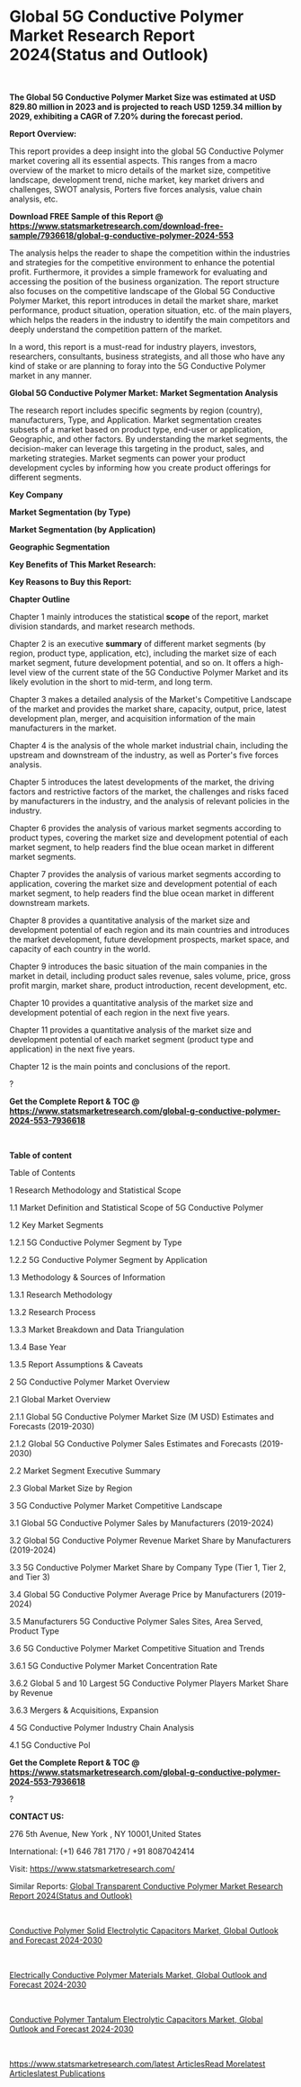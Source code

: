 <h1>Global 5G Conductive Polymer Market Research Report 2024(Status and Outlook)</h1><br/><p><strong>The Global 5G Conductive Polymer Market Size was estimated at USD 829.80 million in 2023 and is projected to reach USD 1259.34 million by 2029, exhibiting a <strong>CAGR</strong> of 7.20% during the forecast period.</strong></p>
 
 
 
 <p><strong>Report Overview:</strong></p>
 
 
 
 <p>This report provides a deep insight into the global 5G Conductive Polymer market covering all its essential aspects. This ranges from a macro overview of the market to micro details of the market size, competitive landscape, development trend, niche market, key market drivers and challenges, SWOT analysis, Porters five forces analysis, value chain analysis, etc.</p>
 
 
 
 <p><strong>Download FREE Sample of this Report @ <a href="https://www.statsmarketresearch.com/download-free-sample/7936618/global-g-conductive-polymer-2024-553">https://www.statsmarketresearch.com/download-free-sample/7936618/global-g-conductive-polymer-2024-553</a></strong></p>
 
 
 
 <p>The analysis helps the reader to shape the competition within the industries and strategies for the competitive environment to enhance the potential profit. Furthermore, it provides a simple framework for evaluating and accessing the position of the business organization. The report structure also focuses on the competitive landscape of the Global 5G Conductive Polymer Market, this report introduces in detail the market share, market performance, product situation, operation situation, etc. of the main players, which helps the readers in the industry to identify the main competitors and deeply understand the competition pattern of the market.</p>
 
 
 
 <p>In a word, this report is a must-read for industry players, investors, researchers, consultants, business strategists, and all those who have any kind of stake or are planning to foray into the 5G Conductive Polymer market in any manner.</p>
 
 
 
 <p><strong>Global 5G Conductive Polymer Market: Market Segmentation Analysis</strong></p>
 
 
 
 <p>The research report includes specific segments by region (country), manufacturers, Type, and Application. Market segmentation creates subsets of a market based on product type, end-user or application, Geographic, and other factors. By understanding the market segments, the decision-maker can leverage this targeting in the product, sales, and marketing strategies. Market segments can power your product development cycles by informing how you create product offerings for different segments.</p>
 
 
 
 <p><strong>Key Company</strong></p>
 
 
 
 <p><strong>Market Segmentation (by Type)</strong></p>
 
 
 
 <p><strong>Market Segmentation (<strong>by Application</strong>)</strong></p>
 
 
 
 <p><strong>Geographic Segmentation</strong></p>
 
 
 
 <p><strong>Key Benefits of This Market Research:</strong></p>
 
 
 
 <p><strong>Key <strong>Reasons to Buy</strong> this Report:</strong></p>
 
 
 
 <p><strong>Chapter Outline</strong></p>
 
 
 
 <p>Chapter 1 mainly introduces the statistical <strong>scope</strong> of the report, market division standards, and market research methods.</p>
 
 
 
 <p>Chapter 2 is an executive <strong>summary</strong> of different market segments (by region, product type, application, etc), including the market size of each market segment, future development potential, and so on. It offers a high-level view of the current state of the 5G Conductive Polymer Market and its likely evolution in the short to mid-term, and long term.</p>
 
 
 
 <p>Chapter 3 makes a detailed analysis of the Market&#39;s Competitive Landscape of the market and provides the market share, capacity, output, price, latest development plan, merger, and acquisition information of the main manufacturers in the market.</p>
 
 
 
 <p>Chapter 4 is the analysis of the whole market industrial chain, including the upstream and downstream of the industry, as well as Porter&#39;s five forces analysis.</p>
 
 
 
 <p>Chapter 5 introduces the latest developments of the market, the driving factors and restrictive factors of the market, the challenges and risks faced by manufacturers in the industry, and the analysis of relevant policies in the industry.</p>
 
 
 
 <p>Chapter 6 provides the analysis of various market segments according to product types, covering the market size and development potential of each market segment, to help readers find the blue ocean market in different market segments.</p>
 
 
 
 <p>Chapter 7 provides the analysis of various market segments according to application, covering the market size and development potential of each market segment, to help readers find the blue ocean market in different downstream markets.</p>
 
 
 
 <p>Chapter 8 provides a quantitative analysis of the market size and development potential of each region and its main countries and introduces the market development, future development prospects, market space, and capacity of each country in the world.</p>
 
 
 
 <p>Chapter 9 introduces the basic situation of the main companies in the market in detail, including product sales revenue, sales volume, price, gross profit margin, market share, product introduction, recent development, etc.</p>
 
 
 
 <p>Chapter 10 provides a quantitative analysis of the market size and development potential of each region in the next five years.</p>
 
 
 
 <p>Chapter 11 provides a quantitative analysis of the market size and development potential of each market segment (product type and application) in the next five years.</p>
 
 
 
 <p>Chapter 12 is the main points and conclusions of the report.</p>
 
 
 
 <p>? </p>
 
 
 
 <div><b>Get the Complete Report & TOC @ <a href="https://www.statsmarketresearch.com/global-g-conductive-polymer-2024-553-7936618">https://www.statsmarketresearch.com/global-g-conductive-polymer-2024-553-7936618</a></b></div>
 
 
 
 <p><br />
 
 <b>Table of content</b></p>
 
 
 
 <p>Table of Contents<br />
 
 1 Research Methodology and Statistical Scope<br />
 
 1.1 Market Definition and Statistical Scope of 5G Conductive Polymer<br />
 
 1.2 Key Market Segments<br />
 
 1.2.1 5G Conductive Polymer Segment by Type<br />
 
 1.2.2 5G Conductive Polymer Segment by Application<br />
 
 1.3 Methodology & Sources of Information<br />
 
 1.3.1 Research Methodology<br />
 
 1.3.2 Research Process<br />
 
 1.3.3 Market Breakdown and Data Triangulation<br />
 
 1.3.4 Base Year<br />
 
 1.3.5 Report Assumptions & Caveats<br />
 
 2 5G Conductive Polymer Market Overview<br />
 
 2.1 Global Market Overview<br />
 
 2.1.1 Global 5G Conductive Polymer Market Size (M USD) Estimates and Forecasts (2019-2030)<br />
 
 2.1.2 Global 5G Conductive Polymer Sales Estimates and Forecasts (2019-2030)<br />
 
 2.2 Market Segment Executive Summary<br />
 
 2.3 Global Market Size by Region<br />
 
 3 5G Conductive Polymer Market Competitive Landscape<br />
 
 3.1 Global 5G Conductive Polymer Sales by Manufacturers (2019-2024)<br />
 
 3.2 Global 5G Conductive Polymer Revenue Market Share by Manufacturers (2019-2024)<br />
 
 3.3 5G Conductive Polymer Market Share by Company Type (Tier 1, Tier 2, and Tier 3)<br />
 
 3.4 Global 5G Conductive Polymer Average Price by Manufacturers (2019-2024)<br />
 
 3.5 Manufacturers 5G Conductive Polymer Sales Sites, Area Served, Product Type<br />
 
 3.6 5G Conductive Polymer Market Competitive Situation and Trends<br />
 
 3.6.1 5G Conductive Polymer Market Concentration Rate<br />
 
 3.6.2 Global 5 and 10 Largest 5G Conductive Polymer Players Market Share by Revenue<br />
 
 3.6.3 Mergers & Acquisitions, Expansion<br />
 
 4 5G Conductive Polymer Industry Chain Analysis<br />
 
 4.1 5G Conductive Pol</p>
 
 
 
 <div><b>Get the Complete Report & TOC @ <a href="https://www.statsmarketresearch.com/global-g-conductive-polymer-2024-553-7936618">https://www.statsmarketresearch.com/global-g-conductive-polymer-2024-553-7936618</a></b></div>
 
 
 
 <p>? </p>
 
 
 
 <p><b>CONTACT US:</b><br />
 
 276 5th Avenue, New York , NY 10001,United States<br />
 
 International: (+1) 646 781 7170 / +91 8087042414<br />
 
 Visit: <a href="https://www.statsmarketresearch.com/">https://www.statsmarketresearch.com/</a><br />
 
 Similar Reports: <a href="https://www.statsmarketresearch.com/global-g-conductive-polymer-2024-553-7936618">Global Transparent Conductive Polymer Market Research Report 2024(Status and Outlook)</a><br />
 
 <br />
 
 <a href="https://www.statsmarketresearch.com/global-g-conductive-polymer-2024-553-7936618">Conductive Polymer Solid Electrolytic Capacitors Market, Global Outlook and Forecast 2024-2030</a><br />
 
 <br />
 
 <a href="https://www.statsmarketresearch.com/global-g-conductive-polymer-2024-553-7936618">Electrically Conductive Polymer Materials Market, Global Outlook and Forecast 2024-2030</a><br />
 
 <br />
 
 <a href="https://www.statsmarketresearch.com/global-g-conductive-polymer-2024-553-7936618">Conductive Polymer Tantalum Electrolytic Capacitors Market, Global Outlook and Forecast 2024-2030</a><br />
 
 <br />
 
 <a href="https://gyeongbokgung.com">https://www.statsmarketresearch.com/</a><a href="https://hallyeomaritime.com">latest Articles</a><a href="https://jingwansa.com">Read More</a><a href="https://nguoiviet.jp/">latest Articles</a><a href="https://www.intelmarketresearch.com/">latest Publications</a></p>